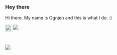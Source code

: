 

### Hey there 
Hi there. My name is Ognjen and this is what I do. :)

![](https://visitor-badge.glitch.me/badge?page_id=ognjenst)
<a href="https://www.linkedin.com/in/ognjen-stefanovic-9b7853b6/">
  <img align="left" alt="Ognjens's LinkedIN" width="22px" src="https://raw.githubusercontent.com/peterthehan/peterthehan/master/assets/linkedin.svg" /> 
</a>

<br />
<br />
<a href="https://github.com/ognjenst">
<img align="center" src="https://github-readme-stats.vercel.app/api?username=ognjenst&theme=github_dark" />
</a>

<!-- <p align="center">
  <a href="https://github.com/ognjenst/github-readme-stats">
    <img align="center" src="https://github-readme-stats.vercel.app/api/top-langs/?username=ognjenst&theme=github_dark" />
</a>
</p> -->
